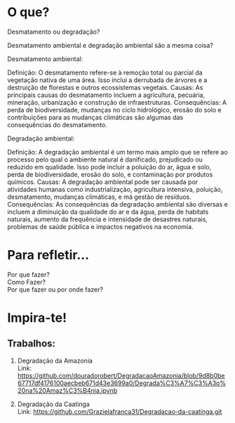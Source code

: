 # O que?
Desmatamento ou degradação?  

Desmatamento ambiental e degradação ambiental são a mesma coisa?

Desmatamento ambiental:

Definição: O desmatamento refere-se à remoção total ou parcial da vegetação nativa de uma área. Isso inclui a derrubada de árvores e a destruição de florestas e outros ecossistemas vegetais.
Causas: As principais causas do desmatamento incluem a agricultura, pecuária, mineração, urbanização e construção de infraestruturas.
Consequências: A perda de biodiversidade, mudanças no ciclo hidrológico, erosão do solo e contribuições para as mudanças climáticas são algumas das consequências do desmatamento.

Degradação ambiental:

Definição: A degradação ambiental é um termo mais amplo que se refere ao processo pelo qual o ambiente natural é danificado, prejudicado ou reduzido em qualidade. Isso pode incluir a poluição do ar, água e solo, perda de biodiversidade, erosão do solo, e contaminação por produtos químicos.
Causas: A degradação ambiental pode ser causada por atividades humanas como industrialização, agricultura intensiva, poluição, desmatamento, mudanças climáticas, e má gestão de resíduos.
Consequências: As consequências da degradação ambiental são diversas e incluem a diminuição da qualidade do ar e da água, perda de habitats naturais, aumento da frequência e intensidade de desastres naturais, problemas de saúde pública e impactos negativos na economia.

# Para refletir...
Por que fazer?  
Como Fazer?  
Por que fazer ou por onde fazer?

# Impira-te!

## Trabalhos:

1. Degradação da Amazonia  
   Link: https://github.com/douradorobert/DegradacaoAmazonia/blob/9d8b0be67717df4176100aecbeb671d43e3699a0/Degrada%C3%A7%C3%A3o%20na%20Amaz%C3%B4nia.ipynb

2. Degradação da Caatinga  
Link: https://github.com/Grazielafranca31/Degradacao-da-caatinga.git 
